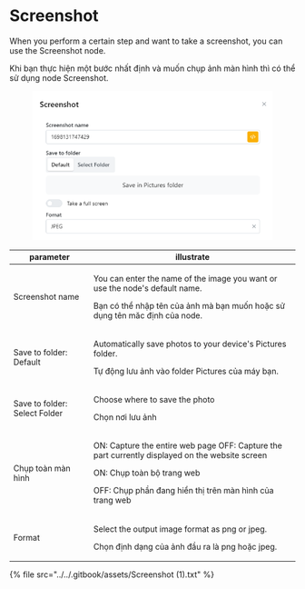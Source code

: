 # Screenshot

When you perform a certain step and want to take a screenshot, you can use the Screenshot node.

Khi bạn thực hiện một bước nhất định và muốn chụp ảnh màn hình thì có thể sử dụng node Screenshot.

<figure><img src="../../.gitbook/assets/Screenshot.png" alt=""><figcaption></figcaption></figure>

| parameter                     | illustrate                                                                                                                                                                                             |
| ----------------------------- | ------------------------------------------------------------------------------------------------------------------------------------------------------------------------------------------------------ |
| Screenshot name               | <p>You can enter the name of the image you want or use the node's default name.</p><p>Bạn có thể nhập tên của ảnh mà bạn muốn hoặc sử dụng tên măc định của node.</p>                                  |
| Save to folder: Default       | <p>Automatically save photos to your device's Pictures folder.</p><p>Tự động lưu ảnh vào folder Pictures của máy bạn.</p>                                                                              |
| Save to folder: Select Folder | <p>Choose where to save the photo</p><p>Chọn nơi lưu ảnh </p>                                                                                                                                          |
| Chụp toàn màn hình            | <p>ON: Capture the entire web page OFF: Capture the part currently displayed on the website screen</p><p>ON: Chụp toàn bộ trang web</p><p>OFF: Chụp phần đang hiển thị trên màn hình của trang web</p> |
| Format                        | <p>Select the output image format as png or jpeg.</p><p>Chọn định dạng của ảnh đầu ra là png hoặc jpeg. </p>                                                                                           |

{% file src="../../.gitbook/assets/Screenshot (1).txt" %}
